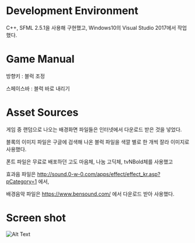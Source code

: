 # Development Environment
C++, SFML 2.5.1을 사용해 구현했고, Windows10의 Visual Studio 2017에서 작업했다.


# Game Manual

방향키 : 블럭 조정

스페이스바 : 블럭 바로 내리기

# Asset Sources

게임 중 랜덤으로 나오는 배경화면 파일들은 인터넷에서 다운로드 받은 것을 넣었다.

블록의 이미지 파일은 구글에 검색해 나온 블럭 파일을 색깔 별로 한 개씩 잘라 이미지로 사용했다.

폰트 파일은 무료로 배포하던 고도 마음체, 나눔 고딕체, tvNBold체를 사용했고

효과음 파일은 http://sound.0-w-0.com/apps/effect/effect_kr.asp?pCategory=1 에서,

배경음악 파일은 https://www.bensound.com/ 에서 다운로드 받아 사용했다.


# Screen shot


![Alt Text](https://github.com/jopemachine/Tetris/blob/master/ScreenGif.gif)
